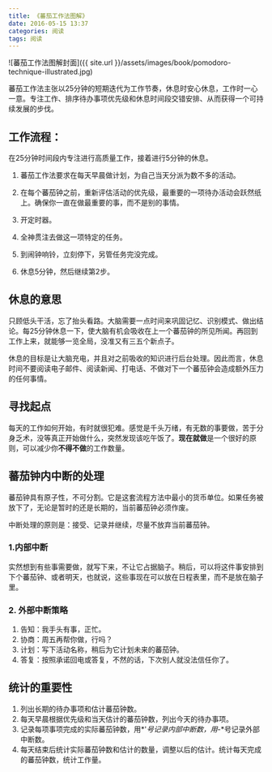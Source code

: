 ```yaml
---
title: 《蕃茄工作法图解》
date: 2016-05-15 13:37
categories: 阅读
tags: 阅读
---
```


![蕃茄工作法图解封面]({{ site.url }}/assets/images/book/pomodoro-technique-illustrated.jpg)

蕃茄工作法主张以25分钟的短期迭代为工作节奏，休息时安心休息，工作时一心一意。专注工作、排序待办事项优先级和休息时间段交错安排、从而获得一个可持续发展的步伐。

## 工作流程：

在25分钟时间段内专注进行高质量工作，接着进行5分钟的休息。

1. 蕃茄工作法要求在每天早晨做计划，为自己当天分派为数不多的活动。

2. 在每个蕃茄钟之前，重新评估活动的优先级，最重要的一项待办活动会跃然纸上。确保你一直在做最重要的事，而不是别的事情。

3. 开定时器。

4. 全神贯注去做这一项特定的任务。

5. 到闹钟响铃，立刻停下，另管任务完没完成。

6. 休息5分钟，然后继续第2步。

## 休息的意思

只顾低头干活，忘了抬头看路。大脑需要一点时间来巩固记忆、识别模式、做出结论。每25分钟休息一下，使大脑有机会吸收在上一个蕃茄钟的所见所闻。再回到工作上来，就能够一览全局，没准又有三五个新点子。

休息的目标是让大脑充电，并且对之前吸收的知识进行后台处理。因此而言，休息时间不要阅读电子邮件、阅读新闻、打电话、不做对下一个蕃茄钟会造成额外压力的任何事情。

## 寻找起点

每天的工作如何开始，有时就很犯难。感觉是千头万绪，有无数的事要做，苦于分身乏术，没等真正开始做什么，突然发现该吃午饭了。**现在就做**是一个很好的原则，可以减少你**不得不做**的工作数量。

## 蕃茄钟内中断的处理

蕃茄钟具有原子性，不可分割。它是这套流程方法中最小的货币单位。如果任务被放下了，无论是暂时的还是长期的，当前蕃茄钟必须作废。

中断处理的原则是：接受、记录并继续，尽量不放弃当前蕃茄钟。

### 1.内部中断

实然想到有些事需要做，就写下来，不让它占据脑子。稍后，可以将这件事安排到下个蕃茄钟、或者明天，也就说，这些事现在可以放在日程表里，而不是放在脑子里。

### 2. 外部中断策略

1. 告知：我手头有事，正忙。
2. 协商：周五再帮你做，行吗？
3. 计划：写下活动名称，稍后为它计划未来的蕃茄钟。
4. 答复：按照承诺回电或答复，不然的话，下次别人就没法信任你了。

## 统计的重要性

1. 列出长期的待办事项和估计蕃茄钟数。
2. 每天早晨根据优先级和当天估计的蕃茄钟数，列出今天的待办事项。
3. 记录每项事项完成的实际蕃茄钟数，用*'*号记录内部中断数，用*-*号记录外部中断数。
4. 每天结束后统计实际蕃茄钟数和估计的数量，调整以后的估计。统计每天完成的蕃茄钟数，统计工作量。
